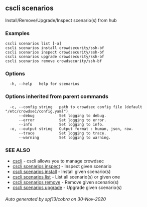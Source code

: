 ## cscli scenarios

Install/Remove/Upgrade/Inspect scenario(s) from hub

### Examples

```
cscli scenarios list [-a]
cscli scenarios install crowdsecurity/ssh-bf
cscli scenarios inspect crowdsecurity/ssh-bf
cscli scenarios upgrade crowdsecurity/ssh-bf
cscli scenarios remove crowdsecurity/ssh-bf

```

### Options

```
  -h, --help   help for scenarios
```

### Options inherited from parent commands

```
  -c, --config string   path to crowdsec config file (default "/etc/crowdsec/config.yaml")
      --debug           Set logging to debug.
      --error           Set logging to error.
      --info            Set logging to info.
  -o, --output string   Output format : human, json, raw.
      --trace           Set logging to trace.
      --warning         Set logging to warning.
```

### SEE ALSO

* [cscli](cscli.md)	 - cscli allows you to manage crowdsec
* [cscli scenarios inspect](cscli_scenarios_inspect.md)	 - Inspect given scenario
* [cscli scenarios install](cscli_scenarios_install.md)	 - Install given scenario(s)
* [cscli scenarios list](cscli_scenarios_list.md)	 - List all scenario(s) or given one
* [cscli scenarios remove](cscli_scenarios_remove.md)	 - Remove given scenario(s)
* [cscli scenarios upgrade](cscli_scenarios_upgrade.md)	 - Upgrade given scenario(s)

###### Auto generated by spf13/cobra on 30-Nov-2020
